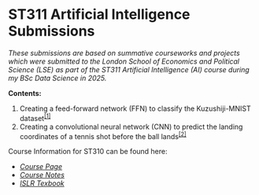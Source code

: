 # ST311 Artificial Intelligence Submissions

*These submissions are based on summative courseworks and projects which were submitted to the London School of Economics and Political Science (LSE) as part of the ST311 Artificial Intelligence (AI) course during my BSc Data Science in 2025.*


**Contents:**

1. Creating a feed-forward network (FFN) to classify the Kuzushiji-MNIST dataset<sup>[[1]](https://github.com/Oliver-Liles/ST311_Artificial_Intelligence_submissions/tree/main/1_Deep_FFN_For_Photo_Data)</sup>
2. Creating a convolutional neural network (CNN) to predict the landing coordinates of a tennis shot before the ball lands<sup>[[2]](https://github.com/Oliver-Liles/ST311_Artificial_Intelligence_submissions/tree/main/2_TeCNNis_Paper)</sup>


Course Information for ST310 can be found here:

- [*Course Page*](https://www.lse.ac.uk/resources/calendar2024-2025/courseGuides/ST/2024_ST310.htm)
- [*Course Notes*](https://ml4ds.com/)
- [*ISLR Texbook*](https://www.statlearning.com/)

